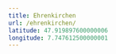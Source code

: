 ```yaml
---
title: Ehrenkirchen
url: /ehrenkirchen/
latitude: 47.919897600000006
longitude: 7.747612500000001
---
```

